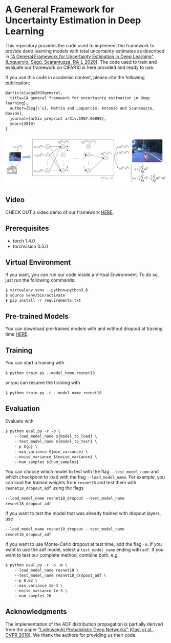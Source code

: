 # A General Framework for Uncertainty Estimation in Deep Learning
This repository provides the code used to implement the framework to provide deep learning models with total uncertainty estimates as described in ["A General Framework for Uncertainty Estimation in Deep Learning" (Loquercio, Segù, Scaramuzza. RA-L 2020)](http://rpg.ifi.uzh.ch/docs/RAL20_Loquercio.pdf).
The code used to train and evaluate our framework on CIFAR10 is here provided and ready to use.

If you use this code in academic context, please cite the following publication:
```
@article{segu2019general,
  title={A general framework for uncertainty estimation in deep learning},
  author={Seg{\`u}, Mattia and Loquercio, Antonio and Scaramuzza, Davide},
  journal={arXiv preprint arXiv:1907.06890},
  year={2019}
}
```

![Illustration of our proposed method for uncertainty estimation.](method.jpg)

## Video
CHECK OUT a video demo of our framework [HERE](https://www.youtube.com/watch?v=X7n-bRS5vSM).

## Prerequisites
- torch 1.4.0
- torchvision 0.5.0

## Virtual Environment
If you want, you can run our code inside a Virtual Environment.
To do so, just run the following commands:
```
$ virtualenv venv --python=python3.6
$ source venv/bin/activate
$ pip install -r requirements.txt
```

## Pre-trained Models
You can download pre-trained models with and without dropout at training time [HERE](https://drive.google.com/drive/folders/1gu0nUxzcj2gonon55L0oi6kTjeD6T1v7?usp=sharing).

## Training
You can start a training with

```$ python train.py --model_name resnet18```
 
or you can resume the training with 

```$ python train.py -r --model_name resnet18```


## Evaluation
Evaluate with 

```
$ python eval.py -r -b \
    --load_model_name ${model_to_load} \
    --test_model_name ${model_to_test} \
    --p ${p} \
    --min_variance ${min_variance} \
    --noise_variance ${noise_variance} \
    --num_samples ${num_samples}
```

 You can choose which model to test with the flag `--test_model_name` and which checkpoint to load with the flag `--load_model_name`. For example, you can load the trained weights from `resnet18` and test them with `resnet18_dropout_adf` using the flags

`--load_model_name resnet18_dropout --test_model_name resnet18_dropout_adf`

If you want to test the model that was already trained with dropout layers, use  

`--load_model_name resnet18_dropout --test_model_name resnet18_dropout_adf`

If you want to use Monte-Carlo dropout at test time, add the flag `-m`.
If you want to use the adf model, select a `test_model_name` ending with `adf`.
If you want to test our complete method, combine both, e.g.

```
$ python eval.py -r -b -m \
    --load_model_name resnet18 \
    --test_model_name resnet18_dropout_adf \
    --p 0.02 \
    --min_variance 1e-3 \
    --noise_variance 1e-3 \
    --num_samples 20
```

## Acknowledgments
The implementation of the ADF distribution propagation is partially derived from the paper ["Lightweight Probabilistic Deep Networks" (Gast et al., CVPR 2018)](https://arxiv.org/abs/1805.11327). We thank the authors for providing us their code.

